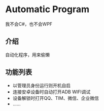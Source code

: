 # Automatic Program
我不会C#，也不会WPF

## 介绍
自动化程序，用来偷懒

## 功能列表
* 以管理员身份运行则开机自启
* 连接安卓设备时自动打开ADB WIFI调试
* 设备解锁时打开QQ、TIM、微信、企业微信
* ……
